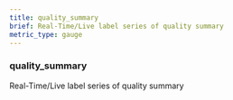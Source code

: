 ```yaml
---
title: quality_summary
brief: Real-Time/Live label series of quality summary
metric_type: gauge
---
```

### quality_summary

Real-Time/Live label series of quality summary